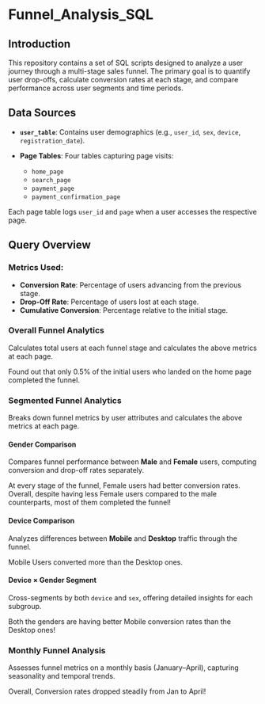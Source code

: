 # Funnel_Analysis_SQL

## Introduction

This repository contains a set of SQL scripts designed to analyze a user journey through a multi-stage sales funnel. The primary goal is to quantify user drop-offs, calculate conversion rates at each stage, and compare performance across user segments and time periods.

## Data Sources

* **`user_table`**: Contains user demographics (e.g., `user_id`, `sex`, `device`, `registration_date`).
* **Page Tables**: Four tables capturing page visits:

  * `home_page`
  * `search_page`
  * `payment_page`
  * `payment_confirmation_page`

Each page table logs `user_id` and `page` when a user accesses the respective page.

## Query Overview

### Metrics Used:

* **Conversion Rate**: Percentage of users advancing from the previous stage.
* **Drop-Off Rate**: Percentage of users lost at each stage.
* **Cumulative Conversion**: Percentage relative to the initial stage.

### Overall Funnel Analytics

Calculates total users at each funnel stage and calculates the above metrics at each page. 

Found out that only 0.5% of the initial users who landed on the home page completed the funnel.

### Segmented Funnel Analytics

Breaks down funnel metrics by user attributes and calculates the above metrics at each page.

#### Gender Comparison

Compares funnel performance between **Male** and **Female** users, computing conversion and drop-off rates separately.

At every stage of the funnel, Female users had better conversion rates. Overall, despite having less Female users compared to the male counterparts, most of them completed the funnel!

#### Device Comparison

Analyzes differences between **Mobile** and **Desktop** traffic through the funnel.

Mobile Users converted more than the Desktop ones.

#### Device × Gender Segment

Cross-segments by both `device` and `sex`, offering detailed insights for each subgroup.

Both the genders are having better Mobile conversion rates than the Desktop ones!

### Monthly Funnel Analysis

Assesses funnel metrics on a monthly basis (January–April), capturing seasonality and temporal trends.

Overall, Conversion rates dropped steadily from Jan to April!
